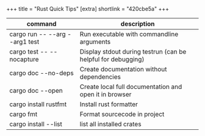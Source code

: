 +++
title = "Rust Quick Tips"
[extra]
shortlink = "420cbe5a"
+++

| command                        | description |
|--------------------------------|-|
| cargo run -- --arg --arg1 test | Run executable with commandline arguments |
| cargo test -- --nocapture      | Display stdout during testrun (can be helpful for debugging) |
| cargo doc --no-deps            | Create documentation without dependencies |
| cargo doc --open               | Create local full documentation and open it in browser |
| cargo install rustfmt          | Install rust formatter |
| cargo fmt                      | Format sourcecode in project |
| cargo install --list           | list all installed crates |
